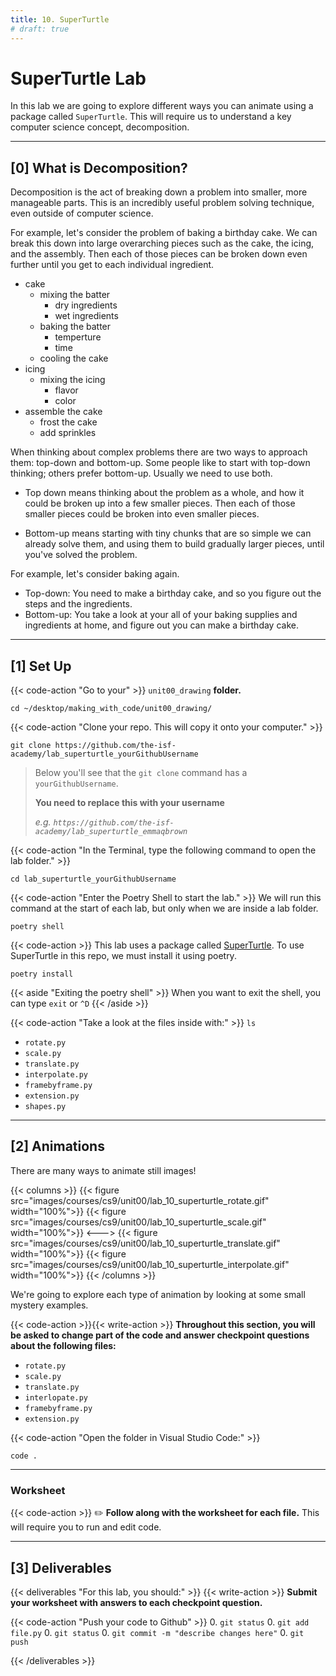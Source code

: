 ```yaml
---
title: 10. SuperTurtle
# draft: true
---
```


# SuperTurtle Lab

In this lab we are going to explore different ways you can animate using a package called `SuperTurtle`. This will require us to understand a key computer science concept, decomposition.

---

## [0] What is Decomposition?

Decomposition is the act of breaking down a problem into smaller, more manageable parts. This is an incredibly useful problem solving technique, even outside of computer science.

For example, let's consider the problem of baking a birthday cake. We can break this down into large overarching pieces such as the cake, the icing, and the assembly. Then each of those pieces can be broken down even further until you get to each individual ingredient.
- cake  
  - mixing the batter
    - dry ingredients
    - wet ingredients
  - baking the batter
    - temperture
    - time
  - cooling the cake
- icing
  - mixing the icing
    - flavor
    - color
- assemble the cake
  - frost the cake
  - add sprinkles

When thinking about complex problems there are two ways to approach them: top-down and bottom-up. Some people like to start with top-down thinking; others prefer bottom-up. Usually we need to use both.

- Top down means thinking about the problem as a whole, and how it could be broken up into a few smaller pieces. Then each of those smaller pieces could be broken into even smaller pieces.

- Bottom-up means starting with tiny chunks that are so simple we can already solve them, and using them to build gradually larger pieces, until you've solved the problem.

For example, let's consider baking again.
- Top-down: You need to make a birthday cake, and so you figure out the steps and the ingredients.  
- Bottom-up: You take a look at your all of your baking supplies and ingredients at home, and figure out you can make a birthday cake.

---

## [1] Set Up



{{< code-action "Go to your" >}} `unit00_drawing` **folder.**

```shell
cd ~/desktop/making_with_code/unit00_drawing/
```

{{< code-action "Clone your repo. This will copy it onto your computer." >}}  
```shell
git clone https://github.com/the-isf-academy/lab_superturtle_yourGithubUsername
```
> Below you'll see that the `git clone` command has a `yourGithubUsername`. 
>
> **You need to replace this with your username**
>
> *e.g. `https://github.com/the-isf-academy/lab_superturtle_emmaqbrown`*




{{< code-action "In the Terminal, type the following command to open the lab folder." >}}
```shell
cd lab_superturtle_yourGithubUsername
```


{{< code-action "Enter the Poetry Shell to start the lab." >}} We will run this command at the start of each lab, but only when we are inside a lab folder.
```shell
poetry shell
```

{{< code-action >}} This lab uses a package called [SuperTurtle](https://github.com/cproctor/superturtle). To use SuperTurtle in this repo, we must install it using poetry. 
```shell
poetry install
```

{{< aside "Exiting the poetry shell" >}}
When you want to exit the shell, you can type `exit` or `^D`
{{< /aside >}}


{{< code-action "Take a look at the files inside with:" >}} `ls`
- `rotate.py`
- `scale.py`
- `translate.py`
- `interpolate.py`
- `framebyframe.py`
- `extension.py`
- `shapes.py`



---


## [2] Animations

There are many ways to animate still images! 

{{< columns >}}
{{< figure src="images/courses/cs9/unit00/lab_10_superturtle_rotate.gif" width="100%">}}
{{< figure src="images/courses/cs9/unit00/lab_10_superturtle_scale.gif" width="100%">}}
<--->
{{< figure src="images/courses/cs9/unit00/lab_10_superturtle_translate.gif" width="100%">}}
{{< figure src="images/courses/cs9/unit00/lab_10_superturtle_interpolate.gif" width="100%">}}
{{< /columns >}}

We're going to explore each type of animation by looking at some small mystery examples.


{{< code-action >}}{{< write-action >}} **Throughout this section, you will be asked to change part of the code and answer checkpoint questions about the following files:**
- `rotate.py`
- `scale.py`
- `translate.py`
- `interlopate.py`
- `framebyframe.py`
- `extension.py`


{{< code-action "Open the folder in Visual Studio Code:" >}}
```shell
code .
```

---

### Worksheet



{{< code-action  >}} ✏️ **Follow along with the worksheet for each file.** This will require you to run and edit code. 


---


## [3] Deliverables

{{< deliverables "For this lab, you should:" >}}
{{< write-action  >}} **Submit your worksheet with answers to each checkpoint question.**

{{< code-action "Push your code to Github" >}} 
0. `git status`
0. `git add file.py`
0. `git status`
0. `git commit -m "describe changes here"` 
0. `git push`

{{< /deliverables >}}


